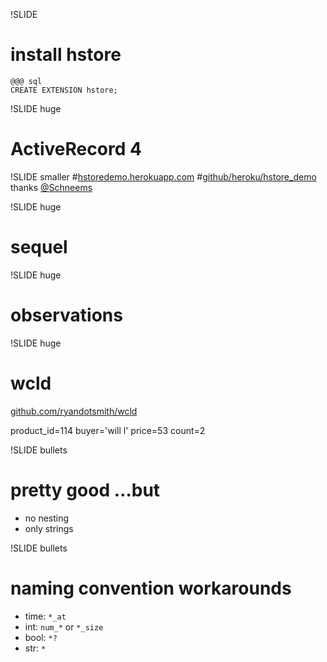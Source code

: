 !SLIDE
# install hstore
    @@@ sql
    CREATE EXTENSION hstore;

!SLIDE huge
# ActiveRecord 4

!SLIDE smaller
#[hstoredemo.herokuapp.com](http://hstoredemo.herokuapp.com/)
#[github/heroku/hstore_demo](http://github.com/heroku/hstore_example)
thanks [@Schneems](http://twitter.com/Schneems)

!SLIDE huge
# sequel

!SLIDE huge
# observations

!SLIDE huge
# wcld
[github.com/ryandotsmith/wcld](https://github.com/ryandotsmith/wcld)

product_id=114 buyer='will l' price=53 count=2

!SLIDE bullets
# pretty good …but
* no nesting
* only strings

!SLIDE bullets
# naming convention workarounds
* time: `*_at`
* int: `num_*` or `*_size`
* bool: `*?`
* str: `*`


